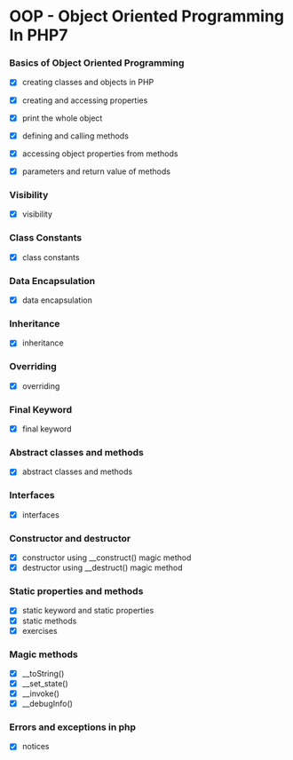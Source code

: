 # OOP - Object Oriented Programming In PHP7


### Basics of Object Oriented Programming

- [x] creating classes and objects in PHP
- [x] creating and accessing properties
- [x] print the whole object
- [x] defining and calling methods
- [x] accessing object properties from methods
- [x] parameters and return value of methods


### Visibility

- [x] visibility


### Class Constants

- [x] class constants

### Data Encapsulation

- [x] data encapsulation

### Inheritance

- [x] inheritance

### Overriding

- [x] overriding

### Final Keyword

- [x] final keyword

### Abstract classes and methods

- [x] abstract classes and methods

### Interfaces

- [x] interfaces

### Constructor and destructor

- [x] constructor using __construct() magic method
- [x] destructor using __destruct() magic method

### Static properties and methods

- [x] static keyword and static properties
- [x] static methods
- [x] exercises

### Magic methods

- [x] __toString()
- [x] __set_state()
- [x] __invoke()
- [x] __debugInfo()

### Errors and exceptions in php

- [x] notices